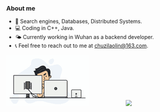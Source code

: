 <!--
**chuzilaolin/chuzilaolin** is a ✨ _special_ ✨ repository because its `README.md` (this file) appears on your GitHub profile.

Here are some ideas to get you started:

- 🔭 I’m currently working on ...
- 🌱 I’m currently learning ...
- 👯 I’m looking to collaborate on ...
- 🤔 I’m looking for help with ...
- 💬 Ask me about ...
- 📫 How to reach me: ...
- 😄 Pronouns: ...
- ⚡ Fun fact: ...
-->
### About me

* 🥰 Search engines, Databases, Distributed Systems.
* 💻 Coding in C++, Java.
* 🌤️ Currently working in Wuhan as a backend developer.
* 📞 Feel free to reach out to me at chuzilaolin@163.com.

<div>
  <img src="img/programmer.gif" style="margin-right: 20px;" />
  &nbsp;&nbsp;&nbsp;&nbsp;&nbsp;&nbsp;&nbsp;&nbsp;&nbsp;&nbsp;&nbsp;&nbsp;&nbsp;&nbsp;&nbsp;&nbsp;&nbsp;&nbsp; 
  <img src="https://github-readme-stats.vercel.app/api?username=chuzilaolin&count_private=true&theme=dark&show_icons=true" />
</div>



